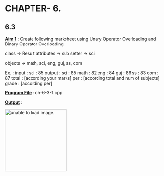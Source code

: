 # CHAPTER- 6.

## 6.3

<u>**Aim 1**</u> :  Create following marksheet using Unary Operator Overloading and Binary Operator Overloading

class                -> Result
attributes        -> sub
setter               -> sci

objects            -> math, sci, eng, guj, ss, com

Ex. : 
input :
                            sci : 85
output :
                            sci  : 85
                            math : 82
                            eng  : 84
                            guj  : 86
                            ss   : 83
                            com  : 87
                            total   : [according your marks]
                            per     : [according total and num of subjects]
                            grade : [according per]

<u>**Program File**</u> : ch-6-3-1.cpp

<u>**Output**</u> :

<img src="https://github.com/jb-jaydeep/Cpp/blob/main/pr-1(Fundamental%20Booster)/images/pr-1-1.PNG" height = "200px" alt = "unable to load image.">